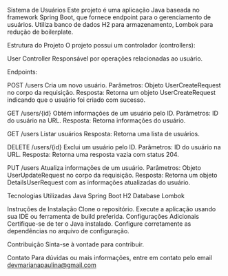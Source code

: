 Sistema de Usuários
Este projeto é uma aplicação Java baseada no framework Spring Boot, que fornece endpoint para o gerenciamento de  usuários. Utiliza banco de dados H2 para armazenamento, Lombok para redução de boilerplate.

Estrutura do Projeto
O projeto possui um controlador (controllers):

User Controller
Responsável por operações relacionadas ao usuário.

Endpoints:

POST /users
Cria um novo usuário.
Parâmetros: Objeto UserCreateRequest no corpo da requisição.
Resposta: Retorna um objeto UserCreateRequest indicando que o usuário foi criado com sucesso.

GET /users/{id}
Obtém informações de um usuário pelo ID.
Parâmetros: ID do usuário na URL.
Resposta: Retorna informações do usuário.

GET /users
Listar usuários
Resposta: Retorna uma lista de usuários.

DELETE /users/{id}
Exclui um usuário pelo ID.
Parâmetros: ID do usuário na URL.
Resposta: Retorna uma resposta vazia com status 204.

PUT /users
Atualiza informações de um usuário.
Parâmetros: Objeto UserUpdateRequest no corpo da requisição.
Resposta: Retorna um objeto DetailsUserRequest com as informações atualizadas do usuário.

Tecnologias Utilizadas
Java
Spring Boot
H2 Database
Lombok

Instruções de Instalação
Clone o repositório.
Execute a aplicação usando sua IDE ou ferramenta de build preferida.
Configurações Adicionais
Certifique-se de ter o Java instalado.
Configure corretamente as dependências no arquivo de configuração.

Contribuição
Sinta-se à vontade para contribuir.

Contato
Para dúvidas ou mais informações, entre em contato pelo email devmarianapaulina@gmail.com
